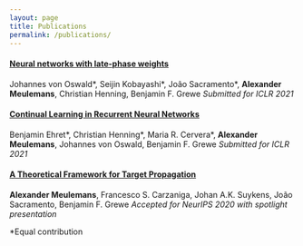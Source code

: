 ```yaml
---
layout: page
title: Publications
permalink: /publications/
---
```


#### [Neural networks with late-phase weights](https://arxiv.org/abs/2007.12927)
Johannes von Oswald\*, Seijin Kobayashi\*, João Sacramento\*, **Alexander Meulemans**, Christian Henning, Benjamin F. Grewe
*Submitted for ICLR 2021*

#### [Continual Learning in Recurrent Neural Networks](https://arxiv.org/abs/2006.12109)
Benjamin Ehret\*, Christian Henning\*, Maria R. Cervera\*, **Alexander Meulemans**, Johannes von Oswald, Benjamin F. Grewe
*Submitted for ICLR 2021*

#### [A Theoretical Framework for Target Propagation](https://arxiv.org/abs/2006.14331)
**Alexander Meulemans**, Francesco S. Carzaniga, Johan A.K. Suykens, João Sacramento, Benjamin F. Grewe
*Accepted for NeurIPS 2020 with spotlight presentation*


\*Equal contribution





